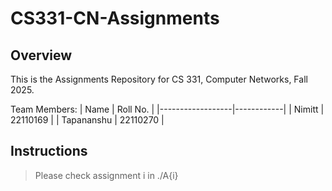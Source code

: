 # CS331-CN-Assignments

## Overview

This is the Assignments Repository for CS 331, Computer Networks, Fall 2025.

Team Members:
| Name             | Roll No.   |
|------------------|------------|
| Nimitt           | 22110169   |
| Tapananshu       | 22110270   |

## Instructions
> Please check assignment i in ./A{i}
